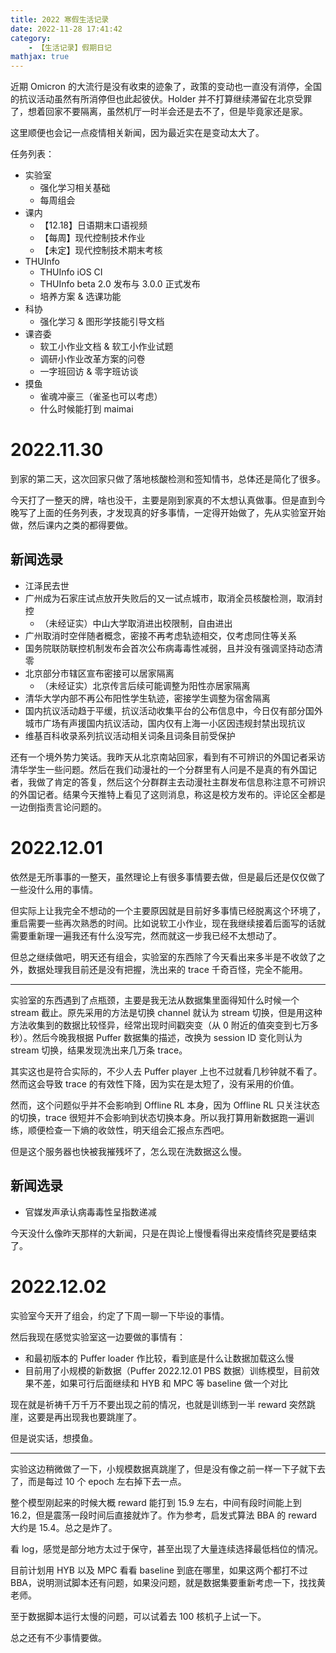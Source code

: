 ```yaml
---
title: 2022 寒假生活记录
date: 2022-11-28 17:41:42
category:
    - 【生活记录】假期日记
mathjax: true
---
```


近期 Omicron 的大流行是没有收束的迹象了，政策的变动也一直没有消停，全国的抗议活动虽然有所消停但也此起彼伏。Holder 并不打算继续滞留在北京受罪了，想着回家不要隔离，虽然机厅一时半会还是去不了，但是毕竟家还是家。

这里顺便也会记一点疫情相关新闻，因为最近实在是变动太大了。

<!-- more -->

任务列表：

- 实验室
    - 强化学习相关基础
    - 每周组会
- 课内
    - 【12.18】日语期末口语视频
    - 【每周】现代控制技术作业
    - 【未定】现代控制技术期末考核
- THUInfo
    - THUInfo iOS CI
    - THUInfo beta 2.0 发布与 3.0.0 正式发布
    - 培养方案 & 选课功能
- 科协
    - 强化学习 & 图形学技能引导文档
- 课咨委
    - 软工小作业文档 & 软工小作业试题
    - 调研小作业改革方案的问卷
    - 一字班回访 & 零字班访谈
- 摸鱼
    - 雀魂冲豪三（雀圣也可以考虑）
    - 什么时候能打到 maimai

# 2022.11.30

到家的第二天，这次回家只做了落地核酸检测和签知情书，总体还是简化了很多。

今天打了一整天的牌，啥也没干，主要是刚到家真的不太想认真做事。但是直到今晚写了上面的任务列表，才发现真的好多事情，一定得开始做了，先从实验室开始做，然后课内之类的都得要做。

## 新闻选录

- 江泽民去世
- 广州成为石家庄试点放开失败后的又一试点城市，取消全员核酸检测，取消封控
    - （未经证实）中山大学取消进出校限制，自由进出
- 广州取消时空伴随者概念，密接不再考虑轨迹相交，仅考虑同住等关系
- 国务院联防联控机制发布会首次公布病毒毒性减弱，且并没有强调坚持动态清零
- 北京部分市辖区宣布密接可以居家隔离
    - （未经证实）北京传言后续可能调整为阳性亦居家隔离
- 清华大学内部不再公布阳性学生轨迹，密接学生调整为宿舍隔离
- 国内抗议活动趋于平缓，抗议活动收集平台的公布信息中，今日仅有部分国外城市广场有声援国内抗议活动，国内仅有上海一小区因违规封禁出现抗议
- 维基百科收录系列抗议活动相关词条且词条目前受保护

还有一个境外势力笑话。我昨天从北京南站回家，看到有不可辨识的外国记者采访清华学生一些问题。然后在我们动漫社的一个分群里有人问是不是真的有外国记者，我做了肯定的答复，然后这个分群群主去动漫社主群发布信息称注意不可辨识的外国记者。结果今天推特上看见了这则消息，称这是校方发布的。评论区全都是一边倒指责言论问题的。

# 2022.12.01

依然是无所事事的一整天，虽然理论上有很多事情要去做，但是最后还是仅仅做了一些没什么用的事情。

但实际上让我完全不想动的一个主要原因就是目前好多事情已经脱离这个环境了，重启需要一些再次熟悉的时间。比如说软工小作业，现在我继续接着后面写的话就需要重新理一遍我还有什么没写完，然而就这一步我已经不太想动了。

但总之继续做吧，明天还有组会，实验室的东西除了今天看出来多半是不收敛了之外，数据处理我目前还是没有把握，洗出来的 trace 千奇百怪，完全不能用。

---

实验室的东西遇到了点瓶颈，主要是我无法从数据集里面得知什么时候一个 stream 截止。原先采用的方法是切换 channel 就认为 stream 切换，但是用这种方法收集到的数据比较怪异，经常出现时间戳突变（从 0 附近的值突变到七万多秒）。然后今晚我根据 Puffer 数据集的描述，改换为 session ID 变化则认为 stream 切换，结果发现洗出来几万条 trace。

其实这也是符合实际的，不少人去 Puffer player 上也不过就看几秒钟就不看了。然而这会导致 trace 的有效性下降，因为实在是太短了，没有采用的价值。

然而，这个问题似乎并不会影响到 Offline RL 本身，因为 Offline RL 只关注状态的切换，trace 很短并不会影响到状态切换本身。所以我打算用新数据跑一遍训练，顺便检查一下熵的收敛性，明天组会汇报点东西吧。

但是这个服务器也快被我摧残坏了，怎么现在洗数据这么慢。

## 新闻选录

- 官媒发声承认病毒毒性呈指数递减

今天没什么像昨天那样的大新闻，只是在舆论上慢慢看得出来疫情终究是要结束了。

# 2022.12.02

实验室今天开了组会，约定了下周一聊一下毕设的事情。

然后我现在感觉实验室这一边要做的事情有：

- 和最初版本的 Puffer loader 作比较，看到底是什么让数据加载这么慢
- 目前用了小规模的新数据（Puffer 2022.12.01 PBS 数据）训练模型，目前效果不差，如果可行后面继续和 HYB 和 MPC 等 baseline 做一个对比

现在就是祈祷千万千万不要出现之前的情况，也就是训练到一半 reward 突然跳崖，这要是再出现我也要跳崖了。

但是说实话，想摸鱼。

---

实验这边稍微做了一下，小规模数据真跳崖了，但是没有像之前一样一下子就下去了，而是每过 10 个 epoch 左右掉下去一点。

整个模型刚起来的时候大概 reward 能打到 15.9 左右，中间有段时间能上到 16.2，但是震荡一段时间后直接就炸了。作为参考，启发式算法 BBA 的 reward 大约是 15.4。总之是炸了。

看 log，感觉是部分地方太过于保守，甚至出现了大量连续选择最低档位的情况。

目前计划用 HYB 以及 MPC 看看 baseline 到底在哪里，如果这两个都打不过 BBA，说明测试脚本还有问题，如果没问题，就是数据集要重新考虑一下，找找黄老师。

至于数据脚本运行太慢的问题，可以试着去 100 核机子上试一下。

总之还有不少事情要做。